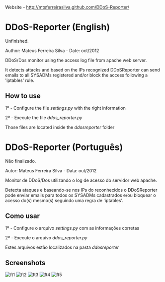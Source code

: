 Website - http://mtsferreirasilva.github.com/DDoS-Reporter/

DDoS-Reporter (English)
=======================

Unfinished.

Author: Mateus Ferreira Silva - Date: oct/2012

DDoS/Dos monitor using the access log file from apache web server.

It detects attacks and based on the IPs recognized DDoSReporter can send emails to all
SYSADMs registered and/or block the access following a 'iptables' rule.

How to use
----------
1º - Configure the file <i>settings.py</i> with the right information

2º - Execute the file <i>ddos_reporter.py</i>

Those files are located inside the <i>ddosreporter</i> folder

DDoS-Reporter (Português)
=========================

Não finalizado.

Autor: Mateus Ferreira Silva - Data: out/2012

Monitor de DDoS/Dos utilizando o log de acesso do servidor web apache.

Detecta ataques e baseando-se nos IPs do reconhecidos o DDoSReporter pode enviar emails para todos os 
SYSADMs cadastrados e/ou bloquear o acesso do(s) mesmo(s) seguindo uma regra de 'iptables'.

Como usar
---------
1º - Configure o arquivo <i>settings.py</i> com as informações corretas

2º - Execute o arquivo <i>ddos_reporter.py</i>

Estes arquivos estão localizados na pasta <i>ddosreporter</i>

## Screenshots

![ft1](https://raw.github.com/mtsferreirasilva/DDoS-Reporter/master/samples/imagens/ft1.png)
![ft2](https://raw.github.com/mtsferreirasilva/DDoS-Reporter/master/samples/imagens/ft2.png)
![ft3](https://raw.github.com/mtsferreirasilva/DDoS-Reporter/master/samples/imagens/ft3.png)
![ft4](https://raw.github.com/mtsferreirasilva/DDoS-Reporter/master/samples/imagens/ft4.png)
![ft5](https://raw.github.com/mtsferreirasilva/DDoS-Reporter/master/samples/imagens/ft5.png)
